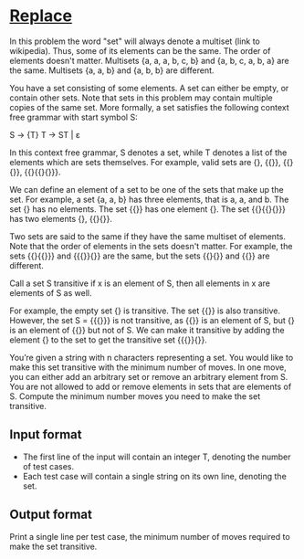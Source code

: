 # [Replace][link]

In this problem the word "set" will always denote a multiset (link to wikipedia). Thus, some of its elements can be the same. The order of elements doesn't matter. Multisets {a, a, a, b, c, b} and {a, b, c, a, b, a} are the same. Multisets {a, a, b} and {a, b, b} are different.

You have a set consisting of some elements. A set can either be empty, or contain other sets. Note that sets in this problem may contain multiple copies of the same set. More formally, a set satisfies the following context free grammar with start symbol S:

S -> {T}
T -> ST | ε

In this context free grammar, S denotes a set, while T denotes a list of the elements which are sets themselves. For example, valid sets are {}, {{}}, {{}{}}, {{}{{}{}}}.

We can define an element of a set to be one of the sets that make up the set. For example, a set {a, a, b} has three elements, that is a, a, and b. The set {} has no elements. The set {{}} has one element {}. The set {{}{{}{}}} has two elements {}, {{}{}}.

Two sets are said to the same if they have the same multiset of elements. Note that the order of elements in the sets doesn't matter. For example, the sets {{}{{}}} and {{{}}{}} are the same, but the sets {{}{}} and {{}} are different.

Call a set S transitive if x is an element of S, then all elements in x are elements of S as well.

For example, the empty set {} is transitive. The set {{}} is also transitive. However, the set S = {{{}}} is not transitive, as {{}} is an element of S, but {} is an element of {{}} but not of S. We can make it transitive by adding the element {} to the set to get the transitive set {{{}}{}}.

You’re given a string with n characters representing a set. You would like to make this set transitive with the minimum number of moves. In one move, you can either add an arbitrary set or remove an arbitrary element from S. You are not allowed to add or remove elements in sets that are elements of S. Compute the minimum number moves you need to make the set transitive.

## Input format

- The first line of the input will contain an integer T, denoting the number of test cases.
- Each test case will contain a single string on its own line, denoting the set.

## Output format

Print a single line per test case, the minimum number of moves required to make the set transitive.

[link]: https://www.hackerearth.com/practice/algorithms/graphs/maximum-flow/practice-problems/algorithm/replace/
